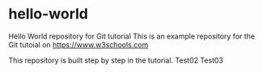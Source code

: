 # hello-world
Hello World repository for Git tutorial
This is an example repository for the Git tutoial on https://www.w3schools.com

This repository is built step by step in the tutorial.
Test02
Test03
